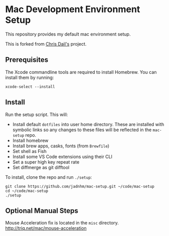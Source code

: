 # Mac Development Environment Setup

This repository provides my default mac environment setup. 

This is forked from [Chris Dail's](https://github.com/chrisdail/mac-setup) project.

## Prerequisites

The Xcode commandline tools are required to install Homebrew. You can install them by running:

```
xcode-select --install
```

## Install

Run the setup script. This will:

* Install default `dotfiles` into user home directory. These are installed with symbolic links so any changes to these files will be reflected in the `mac-setup` repo.
* Install homebrew
* Install brew apps, casks, fonts (from `Brewfile`)
* Set shell as Fish
* Install some VS Code extensions using their CLI
* Set a super high key repeat rate
* Set diffmerge as git difftool

To install, clone the repo and run `./setup`:

```
git clone https://github.com/jadnhm/mac-setup.git ~/code/mac-setup
cd ~/code/mac-setup
./setup
```

## Optional Manual Steps

Mouse Acceleration fix is located in the `misc` directory. 
http://triq.net/mac/mouse-acceleration
